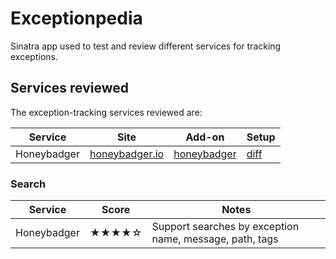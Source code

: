# Exceptionpedia

Sinatra app used to test and review different services for tracking exceptions.


## Services reviewed

The exception-tracking services reviewed are:

| Service | Site | Add-on | Setup |
|---------|------|--------|------|
| Honeybadger | [honeybadger.io](http://honeybadger.io/) | [honeybadger](http://addons.heroku.com/honeybadger) | [diff](https://github.com/pedro/exceptionpedia/compare/honeybadger) |


### Search

| Service | Score | Notes |
----------|-------|-------|
| Honeybadger | ★★★★☆ | Support searches by exception name, message, path, tags |

